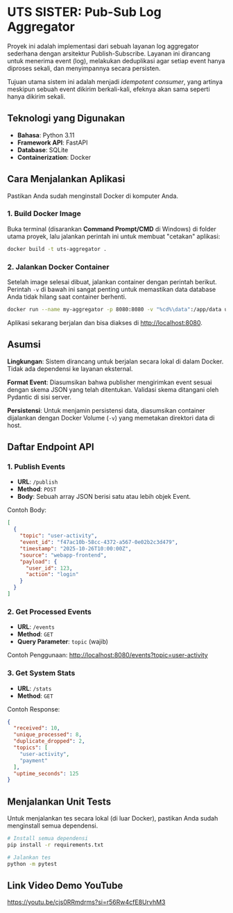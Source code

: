 # UTS SISTER: Pub-Sub Log Aggregator

Proyek ini adalah implementasi dari sebuah layanan log aggregator sederhana dengan arsitektur Publish-Subscribe. Layanan ini dirancang untuk menerima event (log), melakukan deduplikasi agar setiap event hanya diproses sekali, dan menyimpannya secara persisten.

Tujuan utama sistem ini adalah menjadi *idempotent consumer*, yang artinya meskipun sebuah event dikirim berkali-kali, efeknya akan sama seperti hanya dikirim sekali.

## Teknologi yang Digunakan

* **Bahasa**: Python 3.11
* **Framework API**: FastAPI
* **Database**: SQLite
* **Containerization**: Docker

## Cara Menjalankan Aplikasi

Pastikan Anda sudah menginstall Docker di komputer Anda.

### 1. Build Docker Image

Buka terminal (disarankan **Command Prompt/CMD** di Windows) di folder utama proyek, lalu jalankan perintah ini untuk membuat "cetakan" aplikasi:

```bash
docker build -t uts-aggregator .
```

### 2. Jalankan Docker Container

Setelah image selesai dibuat, jalankan container dengan perintah berikut. Perintah `-v` di bawah ini sangat penting untuk memastikan data database Anda tidak hilang saat container berhenti.

```bash
docker run --name my-aggregator -p 8080:8080 -v "%cd%\data":/app/data uts-aggregator
```

Aplikasi sekarang berjalan dan bisa diakses di [http://localhost:8080](http://localhost:8080).

## Asumsi

**Lingkungan**: Sistem dirancang untuk berjalan secara lokal di dalam Docker. Tidak ada dependensi ke layanan eksternal.

**Format Event**: Diasumsikan bahwa publisher mengirimkan event sesuai dengan skema JSON yang telah ditentukan. Validasi skema ditangani oleh Pydantic di sisi server.

**Persistensi**: Untuk menjamin persistensi data, diasumsikan container dijalankan dengan Docker Volume (`-v`) yang memetakan direktori data di host.

## Daftar Endpoint API

### 1. Publish Events

- **URL**: `/publish`
- **Method**: `POST`
- **Body**: Sebuah array JSON berisi satu atau lebih objek Event.

Contoh Body:

```json
[
  {
    "topic": "user-activity",
    "event_id": "f47ac10b-58cc-4372-a567-0e02b2c3d479",
    "timestamp": "2025-10-26T10:00:00Z",
    "source": "webapp-frontend",
    "payload": {
      "user_id": 123,
      "action": "login"
    }
  }
]
```

### 2. Get Processed Events

- **URL**: `/events`
- **Method**: `GET`
- **Query Parameter**: `topic` (wajib)

Contoh Penggunaan: [http://localhost:8080/events?topic=user-activity](http://localhost:8080/events?topic=user-activity)

### 3. Get System Stats

- **URL**: `/stats`
- **Method**: `GET`

Contoh Response:

```json
{
  "received": 10,
  "unique_processed": 8,
  "duplicate_dropped": 2,
  "topics": [
    "user-activity",
    "payment"
  ],
  "uptime_seconds": 125
}
```

## Menjalankan Unit Tests

Untuk menjalankan tes secara lokal (di luar Docker), pastikan Anda sudah menginstall semua dependensi.

```bash
# Install semua dependensi
pip install -r requirements.txt

# Jalankan tes
python -m pytest
```

## Link Video Demo YouTube

https://youtu.be/cjs0RRmdrms?si=r56Rw4cfE8UrvhM3

